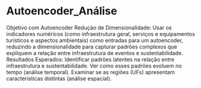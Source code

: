 # Autoencoder_Análise
 Objetivo com Autoencoder Redução de Dimensionalidade: Usar os indicadores numéricos (como infraestrutura geral, serviços e equipamentos turísticos e aspectos ambientais) como entradas para um autoencoder, reduzindo a dimensionalidade para capturar padrões complexos que expliquem a relação entre infraestrutura de eventos e sustentabilidade.  Resultados Esperados:  Identificar padrões latentes na relação entre infraestrutura e sustentabilidade. Ver como esses padrões evoluem no tempo (análise temporal). Examinar se as regiões (UFs) apresentam características distintas (análise espacial).
